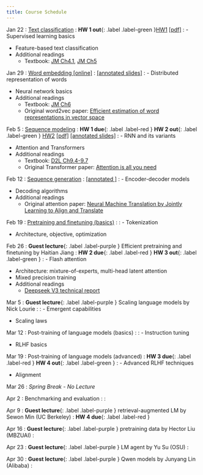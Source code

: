 ```yaml
---
title: Course Schedule
---
```


Jan 22
: [Text classification](https://nyu-cs2590.github.io/course-material/spring2025/lecture/lec01/main.pdf)
  : **HW 1 out**{: .label .label-green }[HW1](https://github.com/nyu-cs2590/course-material/blob/gh-pages/spring2025/assignment/hw1/hw1.zip?raw=true) [[pdf]](https://nyu-cs2590.github.io/course-material/spring2025/assignment/hw1/hw1.pdf)
: - Supervised learning basics
  - Feature-based text classification
  - Additional readings
    - Textbook: [JM Ch4.1](https://web.stanford.edu/~jurafsky/slp3/4.pdf), [JM Ch5](https://web.stanford.edu/~jurafsky/slp3/5.pdf)

Jan 29
: [Word embedding [online]](https://nyu-cs2590.github.io/course-material/spring2025/lecture/lec02/main.pdf) 
  : [[annotated slides]](https://nyu-cs2590.github.io/course-material/spring2025/lecture/lec02/main-annotated.pdf)
: - Distributed representation of words
  - Neural network basics
  - Additional readings
    - Textbook: [JM Ch6](https://web.stanford.edu/~jurafsky/slp3/6.pdf)
    - Original word2vec paper: [Efficient estimation of word representations in vector space](https://arxiv.org/pdf/1301.3781)

Feb 5
: [Sequence modeling](https://nyu-cs2590.github.io/course-material/spring2025/lecture/lec03/main.pdf)
  : **HW 1 due**{: .label .label-red }  **HW 2 out**{: .label .label-green } [HW2](https://github.com/nyu-cs2590/course-material/blob/gh-pages/spring2025/assignment/hw2/hw2.zip?raw=true) [[pdf]](https://nyu-cs2590.github.io/course-material/spring2025/assignment/hw2/hw2.pdf) [[annotated slides]](https://nyu-cs2590.github.io/course-material/spring2025/lecture/lec03/main-annotated.pdf)
: - RNN and its variants
  - Attention and Transformers
  - Additional readings
    - Textbook: [D2L Ch9.4-9.7](https://d2l.ai/chapter_recurrent-neural-networks/index.html)
    - Original Transformer paper: [Attention is all you need](https://arxiv.org/pdf/1706.03762)

Feb 12
: [Sequence generation](https://nyu-cs2590.github.io/course-material/spring2025/lecture/lec04/main.pdf)
  : [[annotated ]](https://nyu-cs2590.github.io/course-material/spring2025/lecture/lec04/main-annotated.pdf)
: - Encoder-decoder models
  - Decoding algorithms
  - Additional readings
    - Original attention paper: [Neural Machine Translation by Jointly Learning to Align and Translate](https://arxiv.org/pdf/1409.0473)

Feb 19
: [Pretraining and finetuning (basics)](https://nyu-cs2590.github.io/course-material/spring2025/lecture/lec05/main.pdf)
  : 
: - Tokenization
  - Architecture, objective, optimization

Feb 26
: **Guest lecture**{: .label .label-purple } Efficient pretraining and finetuning by Haitian Jiang
  : **HW 2 due**{: .label .label-red }  **HW 3 out**{: .label .label-green }
: - Flash attention
  - Architecture: mixture-of-experts, multi-head latent attention
  - Mixed precision training
  - Additional readings 
    - [Deepseek V3 technical report](https://arxiv.org/pdf/2412.19437v1)

Mar 5
: **Guest lecture**{: .label .label-purple } Scaling language models by Nick Lourie
  : 
: - Emergent capabilities 
  - Scaling laws

Mar 12
: Post-training of language models (basics)
  : 
: - Instruction tuning
  - RLHF basics

Mar 19
: Post-training of language models (advanced)
  : **HW 3 due**{: .label .label-red }  **HW 4 out**{: .label .label-green }
: - Advanced RLHF techniques
  - Alignment

Mar 26
: *Spring Break - No Lecture*

Apr 2
: Benchmarking and evaluation
  : 
: 

Apr 9
: **Guest lecture**{: .label .label-purple } retrieval-augmented LM by Sewon Min (UC Berkeley)
  : **HW 4 due**{: .label .label-red }

Apr 16
: **Guest lecture**{: .label .label-purple } pretraining data by Hector Liu (MBZUAI)
  : 

Apr 23
: **Guest lecture**{: .label .label-purple } LM agent by Yu Su (OSU)
  : 

Apr 30
: **Guest lecture**{: .label .label-purple } Qwen models by Junyang Lin (Alibaba)
  : 
